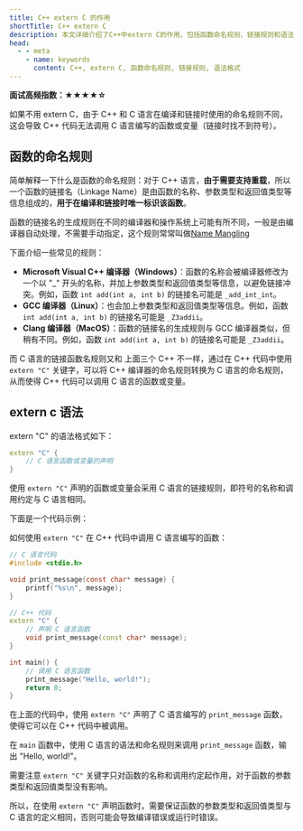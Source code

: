 ```yaml
---
title: C++ extern C 的作用
shortTitle: C++ extern C
description: 本文详细介绍了C++中extern C的作用，包括函数命名规则、链接规则和语法格式等方面的分析。
head:
  - - meta
    - name: keywords
      content: C++, extern C, 函数命名规则, 链接规则, 语法格式
---
```


**面试高频指数：★★★★☆**

如果不用 extern C，由于 C++ 和 C 语言在编译和链接时使用的命名规则不同，这会导致 C++ 代码无法调用 C 语言编写的函数或变量（链接时找不到符号）。

## 函数的命名规则
简单解释一下什么是函数的命名规则：对于 C++ 语言，**由于需要支持重载**，所以一个函数的链接名（Linkage Name）是由函数的名称、参数类型和返回值类型等信息组成的，**用于在编译和链接时唯一标识该函数**。

函数的链接名的生成规则在不同的编译器和操作系统上可能有所不同，一般是由编译器自动处理，不需要手动指定，这个规则常常叫做[Name Mangling](https://en.wikipedia.org/wiki/Name_mangling)

下面介绍一些常见的规则：

- **Microsoft Visual C++ 编译器（Windows）**：函数的名称会被编译器修改为一个以 "_" 开头的名称，并加上参数类型和返回值类型等信息，以避免链接冲突。例如，函数 `int add(int a, int b)` 的链接名可能是 `_add_int_int`。
- **GCC 编译器（Linux）**：也会加上参数类型和返回值类型等信息。例如，函数 `int add(int a, int b)` 的链接名可能是 `_Z3addii`。
- **Clang 编译器（MacOS）**：函数的链接名的生成规则与 GCC 编译器类似，但稍有不同。例如，函数 `int add(int a, int b)` 的链接名可能是 `_Z3addii`。

而 C 语言的链接函数名规则又和 上面三个 C++ 不一样，通过在 C++ 代码中使用 `extern "C"` 关键字，可以将 C++ 编译器的命名规则转换为 C 语言的命名规则，从而使得 C++ 代码可以调用 C 语言的函数或变量。

## extern c 语法

extern "C" 的语法格式如下：

```cpp
extern "C" {
    // C 语言函数或变量的声明
}

```

使用 `extern "C"` 声明的函数或变量会采用 C 语言的链接规则，即符号的名称和调用约定与 C 语言相同。

下面是一个代码示例：

如何使用 `extern "C"` 在 C++ 代码中调用 C 语言编写的函数：

```c
// C 语言代码
#include <stdio.h>

void print_message(const char* message) {
    printf("%s\n", message);
}

```

```cpp
// C++ 代码
extern "C" {
    // 声明 C 语言函数
    void print_message(const char* message);
}

int main() {
    // 调用 C 语言函数
    print_message("Hello, world!");
    return 0;
}
```

在上面的代码中，使用 `extern "C"` 声明了 C 语言编写的 `print_message` 函数，使得它可以在 C++ 代码中被调用。

在 `main` 函数中，使用 C 语言的语法和命名规则来调用 `print_message` 函数，输出 "Hello, world!"。

需要注意 `extern "C"` 关键字只对函数的名称和调用约定起作用，对于函数的参数类型和返回值类型没有影响。

所以，在使用 `extern "C"` 声明函数时，需要保证函数的参数类型和返回值类型与 C 语言的定义相同，否则可能会导致编译错误或运行时错误。